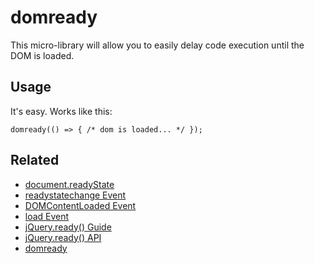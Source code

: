 # domready

This micro-library will allow you to easily delay code execution until the DOM is loaded.

## Usage

It's easy. Works like this:

```
domready(() => { /* dom is loaded... */ });
```

## Related

- [document.readyState](https://developer.mozilla.org/en-US/docs/Web/API/Document/readyState)
- [readystatechange Event](https://developer.mozilla.org/en-US/docs/Web/API/Document/readystatechange_event)
- [DOMContentLoaded Event](https://developer.mozilla.org/en-US/docs/Web/API/Document/DOMContentLoaded_event)
- [load Event](https://developer.mozilla.org/en-US/docs/Web/API/Window/load_event)
- [jQuery.ready() Guide](https://learn.jquery.com/using-jquery-core/document-ready/)
- [jQuery.ready() API](https://api.jquery.com/ready/)
- [domready](https://www.npmjs.com/package/domready)

